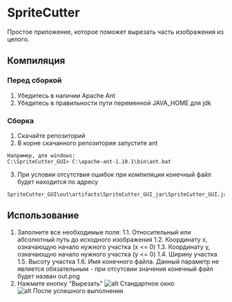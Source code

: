 # SpriteCutter
Простое приложение, которое поможет вырезать часть изображения из целого.
## Компиляция
### Перед сборкой
  1. Убедитесь в наличии Apache Ant
  2. Убедитесь в правильности пути переменной JAVA_HOME для jdk
### Сборка
  1. Скачайте репозиторий
  2. В корне скачанного репозитория запустите ant
  ```
  Например, для windows:
  C:\SpriteCutter_GUI> C:\apache-ant-1.10.1\bin\ant.bat
  ```
  3. При условии отсутствия ошибок при компиляции конечный файл будет находится по адресу
  ```
  SpriteCutter_GUI\out\artifacts\SpriteCutter_GUI_jar\SpriteCutter_GUI.jar
  ```
## Использование
  1. Заполните все необходимые поля:
    1.1. Относительный или абсолютный путь до исходного изображения
    1.2. Координату x, означающую начало нужного участка (x <= 0)
    1.3. Координату y, означающую начало нужного участка (y <= 0)
    1.4. Ширину участка
    1.5. Высоту участка
    1.6. Имя конечного файла. Данный параметр не является обязательным - при отсутсвии значения конечный файл будет назван out.png
  2. Нажмите кнопку "Вырезать"
![alt Стандартное окно](http://res.cloudinary.com/dbpfaoy8w/image/upload/v1494360111/SplitCutter_README_img1_kblv3m.png)
![alt После успешного выполнения](http://res.cloudinary.com/dbpfaoy8w/image/upload/v1494360365/SplitCutter_README_img2_ltuhpz.png)
